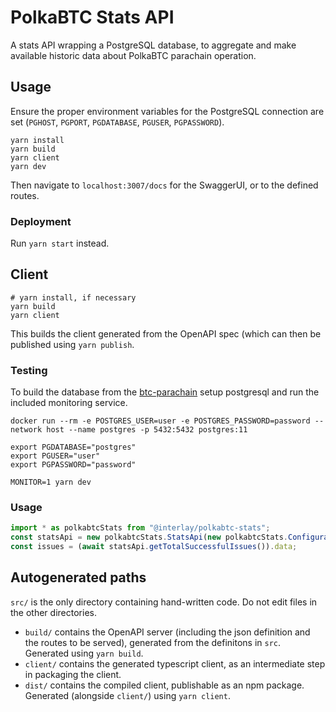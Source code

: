 # PolkaBTC Stats API

A stats API wrapping a PostgreSQL database, to aggregate and make available historic data about PolkaBTC parachain operation.

## Usage

Ensure the proper environment variables for the PostgreSQL connection are set (`PGHOST`, `PGPORT`, `PGDATABASE`, `PGUSER`, `PGPASSWORD`).

```shell
yarn install
yarn build
yarn client
yarn dev
```

Then navigate to `localhost:3007/docs` for the SwaggerUI, or to the defined routes.

### Deployment

Run `yarn start` instead.

## Client

```shell
# yarn install, if necessary
yarn build
yarn client
```
This builds the client generated from the OpenAPI spec (which can then be published using `yarn publish`.

### Testing

To build the database from the [btc-parachain](https://github.com/interlay/btc-parachain) setup postgresql and run the
included monitoring service.

```shell
docker run --rm -e POSTGRES_USER=user -e POSTGRES_PASSWORD=password --network host --name postgres -p 5432:5432 postgres:11

export PGDATABASE="postgres"
export PGUSER="user"
export PGPASSWORD="password"

MONITOR=1 yarn dev
```

### Usage

```typescript
import * as polkabtcStats from "@interlay/polkabtc-stats";
const statsApi = new polkabtcStats.StatsApi(new polkabtcStats.Configuration({ basePath: "http://localhost:3001" }));
const issues = (await statsApi.getTotalSuccessfulIssues()).data;
```

Autogenerated paths
---
`src/` is the only directory containing hand-written code. Do not edit files in the other directories.

* `build/` contains the OpenAPI server (including the json definition and the routes to be served), generated from the definitons in `src`. Generated using `yarn build`.
* `client/` contains the generated typescript client, as an intermediate step in packaging the client.
* `dist/` contains the compiled client, publishable as an npm package. Generated (alongside `client/`) using `yarn client`.
